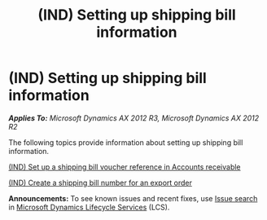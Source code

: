 ﻿---
title: (IND) Setting up shipping bill information
TOCTitle: (IND) Setting up shipping bill information
ms:assetid: aaa9c685-729c-4b6a-b4b1-4b367c8f97b0
ms:mtpsurl: https://technet.microsoft.com/en-us/library/JJ664775(v=AX.60)
ms:contentKeyID: 49386110
ms.date: 04/18/2014
mtps_version: v=AX.60
---

# (IND) Setting up shipping bill information 


_**Applies To:** Microsoft Dynamics AX 2012 R3, Microsoft Dynamics AX 2012 R2_

The following topics provide information about setting up shipping bill information.

[(IND) Set up a shipping bill voucher reference in Accounts receivable](ind-set-up-a-shipping-bill-voucher-reference-in-accounts-receivable.md)

[(IND) Create a shipping bill number for an export order](ind-create-a-shipping-bill-number-for-an-export-order.md)

  
**Announcements:** To see known issues and recent fixes, use [Issue search](http://go.microsoft.com/fwlink/?linkid=389258) in [Microsoft Dynamics Lifecycle Services](http://go.microsoft.com/fwlink/?linkid=306505) (LCS).

